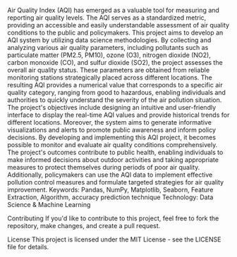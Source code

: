 Air Quality Index (AQI) has emerged as a valuable tool for measuring and reporting air quality levels. The AQI serves as a standardized metric, providing an accessible and easily understandable assessment of air quality conditions to the public and policymakers. This project aims to develop an AQI system by utilizing data science methodologies.
By collecting and analyzing various air quality parameters, including pollutants such as particulate matter (PM2.5, PM10), ozone (O3), nitrogen dioxide (NO2), carbon monoxide (CO), and sulfur dioxide (SO2), the project assesses the overall air quality status. These parameters are obtained from reliable monitoring stations strategically placed across different locations.
The resulting AQI provides a numerical value that corresponds to a specific air quality category, ranging from good to hazardous, enabling individuals and authorities to quickly understand the severity of the air pollution situation. The project's objectives include designing an intuitive and user-friendly interface to display the real-time AQI values and provide historical trends for different locations. Moreover, the system aims to generate informative visualizations and alerts to promote public awareness and inform policy decisions.
By developing and implementing this AQI project, it becomes possible to monitor and evaluate air quality conditions comprehensively. The project's outcomes contribute to public health, enabling individuals to make informed decisions about outdoor activities and taking appropriate measures to protect themselves during periods of poor air quality. Additionally, policymakers can use the AQI data to implement effective pollution control measures and formulate targeted strategies for air quality improvement.
Keywords: Pandas, NumPy, Matplotlib, Seaborn, Feature Extraction, Algorithm, accuracy prediction technique
Technology: Data Science & Machine Learning

Contributing
If you'd like to contribute to this project, feel free to fork the repository, make changes, and create a pull request.

License
This project is licensed under the MIT License - see the LICENSE file for details.

